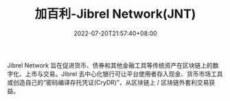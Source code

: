 ﻿---
weight: 
title: "加百利-Jibrel Network(JNT)"
description: "Jibrel Network 旨在促进货币、债券和其他金融工具等传统资产在区块链上的数字化、上市与交易"
date: 2022-07-20T21:57:40+08:00
lastmod: 2022-07-20T16:45:40+08:00
draft: false
authors: ["浮尘"]
featuredImage: "jiabaili-jibrel-networkjnt.webp"
link: "https://jibrel.network/"
tags: ["数字代币","加百利-Jibrel Network(JNT)"]
categories: ["navigation"]
navigation: ["数字代币"]
lightgallery: true
toc: true
pinned: false
recommend: false
recommend1: false
---
Jibrel Network 旨在促进货币、债券和其他金融工具等传统资产在区块链上的数字化、上市与交易。Jibrel 去中心化银行可让平台使用者存入现金、货币市场工具或创造自己的“密码编译存托凭证(CryDR)”，从区块链上 / 区块链外套利交易获益。
